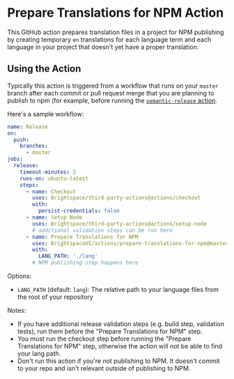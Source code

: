 # Prepare Translations for NPM Action

This GitHub action prepares translation files in a project for NPM publishing by creating temporary `en` translations for each language term and each language
in your project that doesn't yet have a proper translation.

## Using the Action

Typically this action is triggered from a workflow that runs on your `master` branch after each commit or pull request merge that you are planning to publish to npm (for example, before running the [`semantic-release` action](https://github.com/BrightspaceUI/actions/tree/master/semantic-release).

Here's a sample workflow:

```yml
name: Release
on:
  push:
    branches:
      - master
jobs:
  release:
    timeout-minutes: 2
    runs-on: ubuntu-latest
    steps:
      - name: Checkout
        uses: Brightspace/third-party-actions@actions/checkout
        with:
          persist-credentials: false
      - name: Setup Node
        uses: Brightspace/third-party-actions@actions/setup-node
        # additional validation steps can be run here
      - name: Prepare Translations for NPM
        uses: BrightspaceUI/actions/prepare-translations-for-npm@master
        with:
          LANG_PATH: './lang'
        # NPM publishing step happens here
```

Options:
* `LANG_PATH` (default: `lang`): The relative path to your language files from the root of your repository

Notes:
* If you have additional release validation steps (e.g. build step, validation tests), run them before the "Prepare Translations for NPM" step.
* You must run the checkout step before running the "Prepare Translations for NPM" step, otherwise the action will not be able to find your lang path.
* Don't run this action if you're not publishing to NPM. It doesn't commit to your repo and isn't relevant outside of publishing to NPM.
